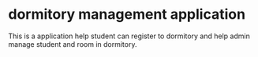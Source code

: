# dormitory management application

This is a application help student can register to dormitory and help admin manage student and room in dormitory.

